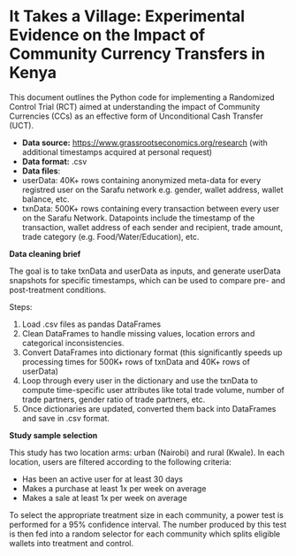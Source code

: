# It Takes a Village: Experimental Evidence on the Impact of Community Currency Transfers in Kenya

This document outlines the Python code for implementing a Randomized Control Trial (RCT) aimed at understanding the impact of Community Currencies (CCs) as an effective form of Unconditional Cash Transfer (UCT). 


* **Data source:** https://www.grassrootseconomics.org/research (with additional timestamps acquired at personal request)
* **Data format:** .csv
* **Data files**: 
 * userData: 40K+ rows containing anonymized meta-data for every registred user on the Sarafu network e.g. gender, wallet address, wallet balance, etc.
 * txnData: 500K+ rows containing every transaction between every user on the Sarafu Network. Datapoints include the timestamp of the transaction, wallet address of each sender and recipient, trade amount, trade category (e.g. Food/Water/Education), etc.

**Data cleaning brief**

The goal is to take txnData and userData as inputs, and generate userData snapshots for specific timestamps, which can be used to compare pre- and post-treatment conditions. 

Steps:
1. Load .csv files as pandas DataFrames
2. Clean DataFrames to handle missing values, location errors and categorical inconsistencies.
3. Convert DataFrames into dictionary format (this significantly speeds up processing times for 500K+ rows of txnData and 40K+ rows of userData)  
4. Loop through every user in the dictionary and use the txnData to compute time-specific user attributes like total trade volume, number of trade partners, gender ratio of trade partners, etc.
5. Once dictionaries are updated, converted them back into DataFrames and save in .csv format.

**Study sample selection**

This study has two location arms: urban (Nairobi) and rural (Kwale). In each location, users are filtered according to the following criteria:
* Has been an active user for at least 30 days
* Makes a purchase at least 1x per week on average
* Makes a sale at least 1x per week on average

To select the appropriate treatment size in each community, a power test is performed for a 95% confidence interval. The number produced by this test is then fed into a random selector for each community which splits eligible wallets into treatment and control.
